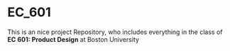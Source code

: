 # EC_601
This is an nice project Repository, who includes everything in the class of **EC 601:  Product Design** at Boston University
